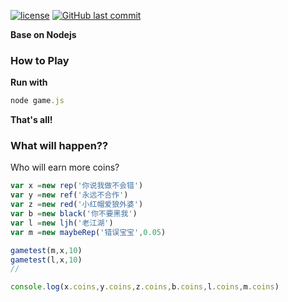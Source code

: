 [![license](https://img.shields.io/github/license/mashape/apistatus.svg?style=flat-square)](https://github.com/luoning/tinyGames/blob/master/LICENSE)
[![GitHub last commit](https://img.shields.io/github/last-commit/google/skia.svg?style=flat-square)]()

**Base on Nodejs**

### How to Play

**Run with**

```javascript
node game.js
```

**That's all!**

### What will happen?? 

Who will earn more coins?

```javascript
var x =new rep('你说我做不会错')
var y =new ref('永远不合作')
var z =new red('小红帽爱狼外婆')
var b =new black('你不要黑我')
var l =new ljh('老江湖')
var m =new maybeRep('错误宝宝',0.05)

gametest(m,x,10)
gametest(l,x,10)
//

console.log(x.coins,y.coins,z.coins,b.coins,l.coins,m.coins)
```

